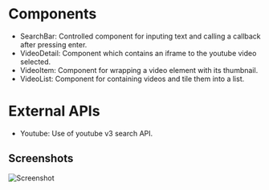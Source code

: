 # Components

- SearchBar: Controlled component for inputing text and calling a callback after pressing enter.
- VideoDetail: Component which contains an iframe to the youtube video selected.
- VideoItem: Component for wrapping a video element with its thumbnail.
- VideoList: Component for containing videos and tile them into a list.

# External APIs

 - Youtube: Use of youtube v3 search API.

## Screenshots

 ![Screenshot](./res/screenshot.gif?raw=true)
